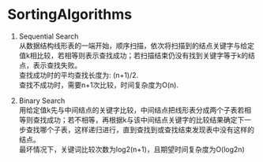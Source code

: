 # SortingAlgorithms

1. Sequential Search </br>
从数据结构线形表的一端开始，顺序扫描，依次将扫描到的结点关键字与给定值k相比较，若相等则表示查找成功；若扫描结束仍没有找到关键字等于k的结点，表示查找失败。</br>
查找成功时的平均查找长度为:  (n+1)/2. </br>
查找不成功时，需要n+1次比较，时间复杂度为O(n).</br>

2. Binary Search</br>
用给定值k先与中间结点的关键字比较，中间结点把线形表分成两个子表若相等则查找成功；若不相等，再根据k与该中间结点关键字的比较结果确定下一步查找哪个子表，这样递归进行，直到查找到或查找结束发现表中没有这样的结点。</br>
最坏情况下，关键词比较次数为log2(n+1)，且期望时间复杂度为O(log2n)</br>

   
